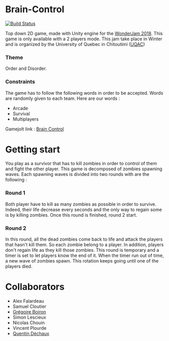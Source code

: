 # Brain-Control 
[![Build Status](https://travis-ci.com/Graygzou/Brain-Control.svg?branch=master)](https://travis-ci.com/Graygzou/Brain-Control)

Top down 2D game, made with Unity engine for the [WonderJam 2018](http://jam.aemi.ca/). This game is only available with a 2 players mode.
This jam take place in Winter and is organized by the University of Quebec in Chitoutimi ([UQAC](http://www.uqac.ca/))

### Theme
Order and Disorder.

### Constraints
The game has to follow the following words in order to be accepted. Words are randomly given to each team. Here are our words :

* Arcade
* Survival
* Multiplayers

Gamejolt link : [Brain Control](https://gamejolt.com/games/BrainControl/323988)

# Getting start
You play as a survivor that has to kill zombies in order to control of them and fight the other player. 
This game is decomposed of zombies spawning waves. Each spawning waves is divided into two rounds with are the following :

### Round 1
Both player have to kill as many zombies as possible in order to survive. Indeed, their life decrease every seconds 
and the only way to regain some is by killing zombies.
Once this round is finished, round 2 start.

### Round 2
In this round, all the dead zombies come back to life and attack the players that hasn't kill them. So each zombie belong to a player.
In addition, players don't regain life as they kill those zombies. 
This round is temporary and a timer is set to let players know the end of it. When the timer run out of time, a new wave of zombies spawn. 
This rotation keeps going until one of the players died.

# Collaborators 
* Alex Falardeau
* Samuel Cloutier 
* [Grégoire Boiron](https://github.com/Graygzou)
* Simon Lescieux
* Nicolas Chouin
* Vincent Plourde
* [Quentin Déchaux](https://github.com/Quinchon)
